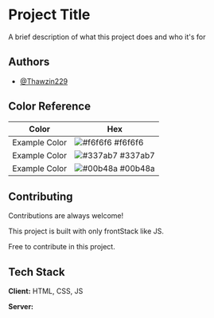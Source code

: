 
# Project Title

A brief description of what this project does and who it's for


## Authors

- [@Thawzin229](https://www.github.com/octokatherine)

## Color Reference

| Color             | Hex                                                                |
| ----------------- | ------------------------------------------------------------------ |
| Example Color | ![#f6f6f6](https://via.placeholder.com/10/0a192f?text=+) #f6f6f6 |
| Example Color | ![#337ab7](https://via.placeholder.com/10/f8f8f8?text=+) #337ab7 |
| Example Color | ![#00b48a](https://via.placeholder.com/10/00b48a?text=+) #00b48a |



## Contributing

Contributions are always welcome!

This project is built with only frontStack like JS.

Free to contribute in this project.


## Tech Stack

**Client:** HTML, CSS, JS

**Server:** 

